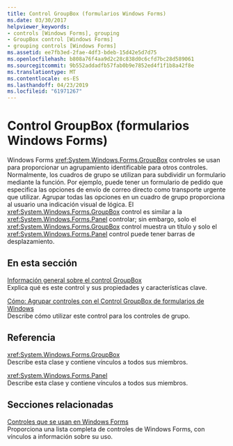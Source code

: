 ```yaml
---
title: Control GroupBox (formularios Windows Forms)
ms.date: 03/30/2017
helpviewer_keywords:
- controls [Windows Forms], grouping
- GroupBox control [Windows Forms]
- grouping controls [Windows Forms]
ms.assetid: ee7fb3ed-2fae-4df3-bdeb-15d42e5d7d75
ms.openlocfilehash: b808a76f4aa9d2c28c838d0c6cfd7bc28d589061
ms.sourcegitcommit: 9b552addadfb57fab0b9e7852ed4f1f1b8a42f8e
ms.translationtype: MT
ms.contentlocale: es-ES
ms.lasthandoff: 04/23/2019
ms.locfileid: "61971267"
---
```

# <a name="groupbox-control-windows-forms"></a>Control GroupBox (formularios Windows Forms)
Windows Forms <xref:System.Windows.Forms.GroupBox> controles se usan para proporcionar un agrupamiento identificable para otros controles. Normalmente, los cuadros de grupo se utilizan para subdividir un formulario mediante la función. Por ejemplo, puede tener un formulario de pedido que especifica las opciones de envío de correo directo como transporte urgente que utilizar. Agrupar todas las opciones en un cuadro de grupo proporciona al usuario una indicación visual de lógica. El <xref:System.Windows.Forms.GroupBox> control es similar a la <xref:System.Windows.Forms.Panel> controlar; sin embargo, solo el <xref:System.Windows.Forms.GroupBox> control muestra un título y solo el <xref:System.Windows.Forms.Panel> control puede tener barras de desplazamiento.  
  
## <a name="in-this-section"></a>En esta sección  
 [Información general sobre el control GroupBox](groupbox-control-overview-windows-forms.md)  
 Explica qué es este control y sus propiedades y características clave.  
  
 [Cómo: Agrupar controles con el Control GroupBox de formularios de Windows](how-to-group-controls-with-the-windows-forms-groupbox-control.md)  
 Describe cómo utilizar este control para los controles de grupo.  
  
## <a name="reference"></a>Referencia  
 <xref:System.Windows.Forms.GroupBox>  
 Describe esta clase y contiene vínculos a todos sus miembros.  
  
 <xref:System.Windows.Forms.Panel>  
 Describe esta clase y contiene vínculos a todos sus miembros.  
  
## <a name="related-sections"></a>Secciones relacionadas  
 [Controles que se usan en Windows Forms](controls-to-use-on-windows-forms.md)  
 Proporciona una lista completa de controles de Windows Forms, con vínculos a información sobre su uso.
